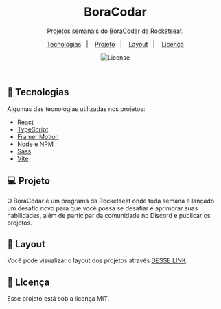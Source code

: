 <h1 align="center"> BoraCodar </h1>

<p align="center">
Projetos semanais do BoraCodar da Rocketseat.
</p>

<p align="center">
  <a href="#-tecnologias">Tecnologias</a>&nbsp;&nbsp;&nbsp;|&nbsp;&nbsp;&nbsp;
  <a href="#-projeto">Projeto</a>&nbsp;&nbsp;&nbsp;|&nbsp;&nbsp;&nbsp;
  <a href="#-layout">Layout</a>&nbsp;&nbsp;&nbsp;|&nbsp;&nbsp;&nbsp;
  <a href="#memo-licença">Licença</a>
</p>

<p align="center">
  <img alt="License" src="https://img.shields.io/static/v1?label=license&message=MIT&color=49AA26&labelColor=000000">
</p>

<br>

## 🚀 Tecnologias

Algumas das tecnologias utilizadas nos projetos:

- [React](https://reactjs.org/)
- [TypeScript](https://www.typescriptlang.org/)
- [Framer Motion](https://www.framer.com/motion/)
- [Node e NPM](https://nodejs.org/)
- [Sass](https://sass-lang.com/)
- [Vite](https://vitejs.dev/)

## 💻 Projeto

O BoraCodar é um programa da Rocketseat onde toda semana é lançado um desafio novo para que você possa se desafiar e aprimorar suas habilidades, além de participar da comunidade no Discord e publicar os projetos.

## 🔖 Layout

Você pode visualizar o layout dos projetos através [DESSE LINK](https://www.rocketseat.com.br/boracodar/desafios-anteriores). 

## :memo: Licença

Esse projeto está sob a licença MIT.
